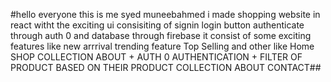 #hello everyone this is me syed muneebahmed i made shopping website in react witht the exciting ui consisiting of signin login button authenticate through auth 0 and database through firebase  it consist of some exciting features like  new arrrival  trending feature  Top Selling  and other like Home   SHOP  COLLECTION ABOUT  + AUTH 0 AUTHENTICATION  + FILTER OF PRODUCT BASED ON THEIR PRODUCT  COLLECTION  ABOUT CONTACT##